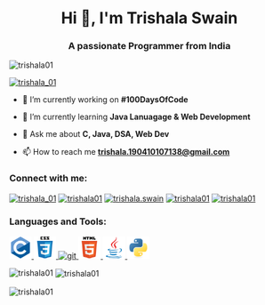 <h1 align="center">Hi 👋, I'm Trishala Swain</h1>
<h3 align="center">A passionate Programmer from India</h3>

<p align="left"> <img src="https://komarev.com/ghpvc/?username=trishala01&label=Profile%20views&color=0e75b6&style=flat" alt="trishala01" /> </p>



<p align="left"> <a href="https://twitter.com/trishala_01" target="blank"><img src="https://img.shields.io/twitter/follow/trishala_01?logo=twitter&style=for-the-badge" alt="trishala_01" /></a> </p>

- 🔭 I’m currently working on **#100DaysOfCode**

- 🌱 I’m currently learning **Java Lanuagage & Web Development**

- 💬 Ask me about **C, Java, DSA, Web Dev**

- 📫 How to reach me **trishala.190410107138@gmail.com**

<h3 align="left">Connect with me:</h3>
<p align="left">
<a href="https://twitter.com/trishala_01" target="blank"><img align="center" src="https://raw.githubusercontent.com/rahuldkjain/github-profile-readme-generator/master/src/images/icons/Social/twitter.svg" alt="trishala_01" height="30" width="40" /></a>
<a href="https://linkedin.com/in/trishala01" target="blank"><img align="center" src="https://raw.githubusercontent.com/rahuldkjain/github-profile-readme-generator/master/src/images/icons/Social/linked-in-alt.svg" alt="trishala01" height="30" width="40" /></a>
<a href="https://instagram.com/trishala.swain" target="blank"><img align="center" src="https://raw.githubusercontent.com/rahuldkjain/github-profile-readme-generator/master/src/images/icons/Social/instagram.svg" alt="trishala.swain" height="30" width="40" /></a>
<a href="https://www.codechef.com/users/trishala01" target="blank"><img align="center" src="https://cdn.jsdelivr.net/npm/simple-icons@3.1.0/icons/codechef.svg" alt="trishala01" height="30" width="40" /></a>
<a href="https://www.hackerrank.com/trishala01" target="blank"><img align="center" src="https://raw.githubusercontent.com/rahuldkjain/github-profile-readme-generator/master/src/images/icons/Social/hackerrank.svg" alt="trishala01" height="30" width="40" /></a>
</p>

<h3 align="left">Languages and Tools:</h3>
<p align="left"> <a href="https://www.cprogramming.com/" target="_blank"> <img src="https://raw.githubusercontent.com/devicons/devicon/master/icons/c/c-original.svg" alt="c" width="40" height="40"/> </a> <a href="https://www.w3schools.com/css/" target="_blank"> <img src="https://raw.githubusercontent.com/devicons/devicon/master/icons/css3/css3-original-wordmark.svg" alt="css3" width="40" height="40"/> </a> <a href="https://git-scm.com/" target="_blank"> <img src="https://www.vectorlogo.zone/logos/git-scm/git-scm-icon.svg" alt="git" width="40" height="40"/> </a> <a href="https://www.w3.org/html/" target="_blank"> <img src="https://raw.githubusercontent.com/devicons/devicon/master/icons/html5/html5-original-wordmark.svg" alt="html5" width="40" height="40"/> </a> <a href="https://www.java.com" target="_blank"> <img src="https://raw.githubusercontent.com/devicons/devicon/master/icons/java/java-original.svg" alt="java" width="40" height="40"/> </a> <a href="https://www.python.org" target="_blank"> <img src="https://raw.githubusercontent.com/devicons/devicon/master/icons/python/python-original.svg" alt="python" width="40" height="40"/> </a> </p>

<p><img align="left" src="https://github-readme-stats.vercel.app/api/top-langs?username=trishala01&show_icons=true&locale=en&layout=compact" alt="trishala01" /></p>

<p>&nbsp;<img align="center" src="https://github-readme-stats.vercel.app/api?username=trishala01&show_icons=true&locale=en" alt="trishala01" /></p>

<p><img align="center" src="https://github-readme-streak-stats.herokuapp.com/?user=trishala01&" alt="trishala01" /></p>

